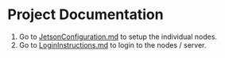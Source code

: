# Project Documentation
1. Go to [JetsonConfiguration.md](https://github.com/Real-Time-MIMO/RadarPipeline/blob/main/docs/JetsonConfiguration.md) to setup the individual nodes.
2. Go to [LoginInstructions.md](https://github.com/Real-Time-MIMO/RadarPipeline/blob/main/docs/LoginInstructions.md) to login to the nodes / server.